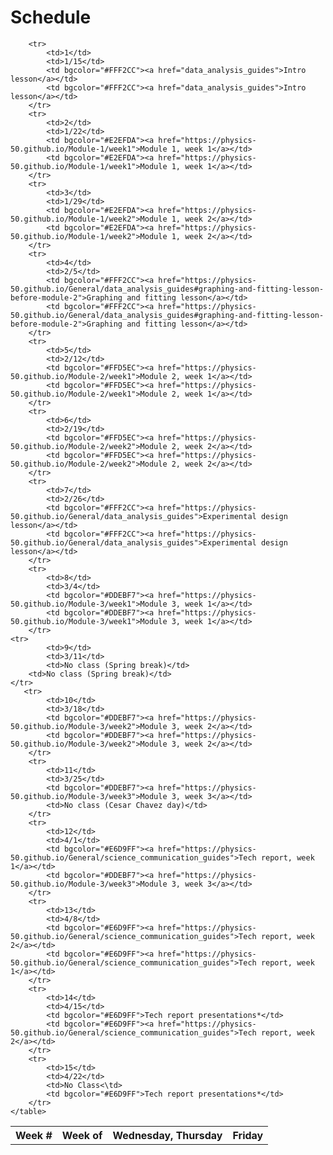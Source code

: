 # Schedule
<table>
        <tr>
            <th>Week #</th>
            <th>Week of</th>
            <th>Wednesday, Thursday</th>
            <th>Friday</th>
        </tr>
 
        <tr>
            <td>1</td>
            <td>1/15</td>
            <td bgcolor="#FFF2CC"><a href="data_analysis_guides">Intro lesson</a></td>
            <td bgcolor="#FFF2CC"><a href="data_analysis_guides">Intro lesson</a></td>
        </tr>
        <tr>
            <td>2</td>
            <td>1/22</td>
            <td bgcolor="#E2EFDA"><a href="https://physics-50.github.io/Module-1/week1">Module 1, week 1</a></td>
            <td bgcolor="#E2EFDA"><a href="https://physics-50.github.io/Module-1/week1">Module 1, week 1</a></td>
        </tr>
        <tr>
            <td>3</td>
            <td>1/29</td>
            <td bgcolor="#E2EFDA"><a href="https://physics-50.github.io/Module-1/week2">Module 1, week 2</a></td>
            <td bgcolor="#E2EFDA"><a href="https://physics-50.github.io/Module-1/week2">Module 1, week 2</a></td>
        </tr>
        <tr>
            <td>4</td>
            <td>2/5</td>
            <td bgcolor="#FFF2CC"><a href="https://physics-50.github.io/General/data_analysis_guides#graphing-and-fitting-lesson-before-module-2">Graphing and fitting lesson</a></td>
            <td bgcolor="#FFF2CC"><a href="https://physics-50.github.io/General/data_analysis_guides#graphing-and-fitting-lesson-before-module-2">Graphing and fitting lesson</a></td>
        </tr>
        <tr>
            <td>5</td>
            <td>2/12</td>
            <td bgcolor="#FFD5EC"><a href="https://physics-50.github.io/Module-2/week1">Module 2, week 1</a></td>
            <td bgcolor="#FFD5EC"><a href="https://physics-50.github.io/Module-2/week1">Module 2, week 1</a></td>
        </tr>
        <tr>
            <td>6</td>
            <td>2/19</td>
            <td bgcolor="#FFD5EC"><a href="https://physics-50.github.io/Module-2/week2">Module 2, week 2</a></td>
            <td bgcolor="#FFD5EC"><a href="https://physics-50.github.io/Module-2/week2">Module 2, week 2</a></td>
        </tr>
        <tr>
            <td>7</td>
            <td>2/26</td>
            <td bgcolor="#FFF2CC"><a href="https://physics-50.github.io/General/data_analysis_guides">Experimental design lesson</a></td>
            <td bgcolor="#FFF2CC"><a href="https://physics-50.github.io/General/data_analysis_guides">Experimental design lesson</a></td>
        </tr>
        <tr>
            <td>8</td>
            <td>3/4</td>
            <td bgcolor="#DDEBF7"><a href="https://physics-50.github.io/Module-3/week1">Module 3, week 1</a></td>
            <td bgcolor="#DDEBF7"><a href="https://physics-50.github.io/Module-3/week1">Module 3, week 1</a></td>
        </tr>
	<tr>
            <td>9</td>
            <td>3/11</td>
            <td>No class (Spring break)</td>		
	    <td>No class (Spring break)</td>	    	
	</tr>
       <tr>
            <td>10</td>
            <td>3/18</td>
            <td bgcolor="#DDEBF7"><a href="https://physics-50.github.io/Module-3/week2">Module 3, week 2</a></td>
            <td bgcolor="#DDEBF7"><a href="https://physics-50.github.io/Module-3/week2">Module 3, week 2</a></td>
        </tr>
        <tr>
            <td>11</td>
            <td>3/25</td>
            <td bgcolor="#DDEBF7"><a href="https://physics-50.github.io/Module-3/week3">Module 3, week 3</a></td>
            <td>No class (Cesar Chavez day)</td>
        </tr>
        <tr>
            <td>12</td>
            <td>4/1</td>
            <td bgcolor="#E6D9FF"><a href="https://physics-50.github.io/General/science_communication_guides">Tech report, week 1</a></td>
            <td bgcolor="#DDEBF7"><a href="https://physics-50.github.io/Module-3/week3">Module 3, week 3</a></td>
        </tr>
        <tr>
            <td>13</td>
            <td>4/8</td>
            <td bgcolor="#E6D9FF"><a href="https://physics-50.github.io/General/science_communication_guides">Tech report, week 2</a></td>
            <td bgcolor="#E6D9FF"><a href="https://physics-50.github.io/General/science_communication_guides">Tech report, week 1</a></td>
        </tr>
        <tr>
            <td>14</td>
            <td>4/15</td>
            <td bgcolor="#E6D9FF">Tech report presentations*</td>
            <td bgcolor="#E6D9FF"><a href="https://physics-50.github.io/General/science_communication_guides">Tech report, week 2</a></td>
        </tr>
        <tr>
            <td>15</td>
            <td>4/22</td>
            <td>No Class<\td>
            <td bgcolor="#E6D9FF">Tech report presentations*</td>
        </tr>
    </table>

